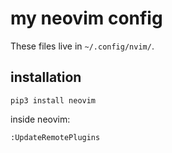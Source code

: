 # my neovim config

These files live in `~/.config/nvim/`.


## installation

```
pip3 install neovim
```
inside neovim:
```
:UpdateRemotePlugins
```
